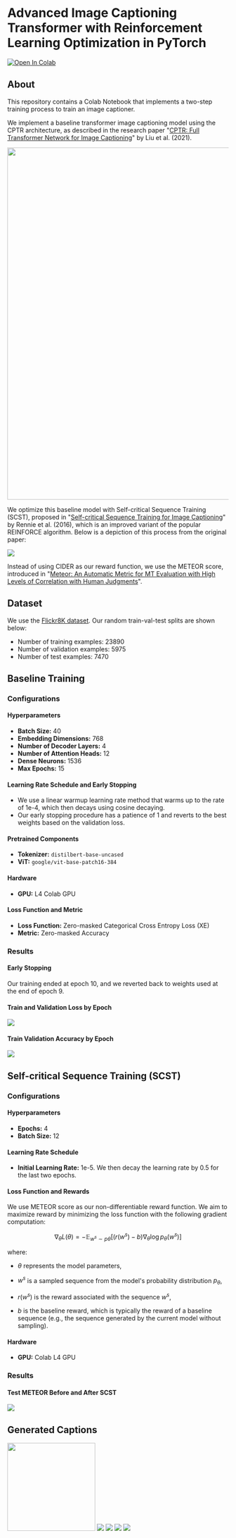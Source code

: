 # Advanced Image Captioning Transformer with Reinforcement Learning Optimization in PyTorch  
[![Open In Colab](https://colab.research.google.com/assets/colab-badge.svg)](https://colab.research.google.com/github/danplotkin/image_captioning_with_scst/blob/main/ImageCaptioner.ipynb)
## About  
  
This repository contains a Colab Notebook that implements a two-step training process to train an image captioner.  
  
We implement a baseline transformer image captioning model using the CPTR architecture, as described in the research paper "[CPTR: Full Transformer Network for Image Captioning](https://arxiv.org/pdf/2101.10804)" by Liu et al. (2021).  
  
<img src='https://media.licdn.com/dms/image/C4D12AQGA3qFX3peTbw/article-cover_image-shrink_720_1280/0/1648387317335?e=2147483647&v=beta&t=4VOpEV8ptM4B4Q0UTZJUWqv4QFQvIuCubBoQLzJazds' width='800'>  
  
We optimize this baseline model with Self-critical Sequence Training (SCST), proposed in "[Self-critical Sequence Training for Image Captioning](https://arxiv.org/abs/1612.00563)" by Rennie et al. (2016), which is an improved variant of the popular REINFORCE algorithm. Below is a depiction of this process from the original paper:  
  
<img src='https://github.com/danplotkin/image_captioning_with_scst/blob/main/images/SCST.png'>  
  
Instead of using CIDER as our reward function, we use the METEOR score, introduced in "[Meteor: An Automatic Metric for MT Evaluation with High Levels of Correlation with Human Judgments](https://www.cs.cmu.edu/~alavie/METEOR/pdf/Banerjee-Lavie-2005-METEOR.pdf)".  

## Dataset
We use the [Flickr8K dataset](https://www.kaggle.com/datasets/adityajn105/flickr8k). Our random train-val-test splits are shown below:

* Number of training examples: 23890
* Number of validation examples: 5975
* Number of test examples: 7470

## Baseline Training  
  
### Configurations  
  
#### Hyperparameters  
  
- **Batch Size:** 40  
- **Embedding Dimensions:** 768  
- **Number of Decoder Layers:** 4  
- **Number of Attention Heads:** 12  
- **Dense Neurons:** 1536  
- **Max Epochs:** 15  
  
#### Learning Rate Schedule and Early Stopping  
  
- We use a linear warmup learning rate method that warms up to the rate of 1e-4, which then decays using cosine decaying.  
- Our early stopping procedure has a patience of 1 and reverts to the best weights based on the validation loss.  
  
#### Pretrained Components  
  
- **Tokenizer:** `distilbert-base-uncased`  
- **ViT:** `google/vit-base-patch16-384`  
  
#### Hardware  
  
- **GPU:** L4 Colab GPU  
  
#### Loss Function and Metric  
  
- **Loss Function:** Zero-masked Categorical Cross Entropy Loss (XE)  
- **Metric:** Zero-masked Accuracy  
  
### Results  
  
#### Early Stopping  
  
Our training ended at epoch 10, and we reverted back to weights used at the end of epoch 9.  
  
#### Train and Validation Loss by Epoch  
  
<img src='https://github.com/danplotkin/image_captioning_with_scst/blob/main/images/CPTR_LOSS.png'>  
  
#### Train Validation Accuracy by Epoch  
  
<img src='https://github.com/danplotkin/image_captioning_with_scst/blob/main/images/CPTR_ACCURACY.png'>  
  
## Self-critical Sequence Training (SCST)  
  
### Configurations  
  
#### Hyperparameters  
  
- **Epochs:** 4  
- **Batch Size:** 12  
  
#### Learning Rate Schedule  
  
- **Initial Learning Rate:** 1e-5. We then decay the learning rate by 0.5 for the last two epochs.  
  
#### Loss Function and Rewards  
  
We use METEOR score as our non-differentiable reward function. We aim to maximize reward by minimizing the loss function with the following gradient computation:  
  
$$  
\nabla_{\theta} L(\theta) = - \mathbb{E} _ {w^s \sim p{\theta}} \left[ (r(w^s) - b) \nabla_{\theta} \log p_{\theta}(w^s) \right]  
$$  

where:  
- $\theta$ represents the model parameters,
  
- $w^s$ is a sampled sequence from the model's probability distribution $p_{\theta}$,
   
- $r(w^s)$ is the reward associated with the sequence $w^s$,
   
- $b$ is the baseline reward, which is typically the reward of a baseline sequence (e.g., the sequence generated by the current model without sampling).  
  
#### Hardware  
  
- **GPU:** Colab L4 GPU

### Results

#### Test METEOR Before and After SCST

<img src='https://github.com/danplotkin/image_captioning_with_scst/blob/main/images/SCST_TEST_RESULT.png'>  

## Generated Captions

<img src='https://github.com/danplotkin/image_captioning_with_scst/blob/main/captions/scst_cap_1.png' width='200'>

<img src='https://github.com/danplotkin/image_captioning_with_scst/blob/main/captions/scst_cap_2.png'>

<img src='https://github.com/danplotkin/image_captioning_with_scst/blob/main/captions/scst_cap_3.png'>

<img src='https://github.com/danplotkin/image_captioning_with_scst/blob/main/captions/scst_cap_4.png'>

<img src='https://github.com/danplotkin/image_captioning_with_scst/blob/main/captions/scst_cap_5.png'>



